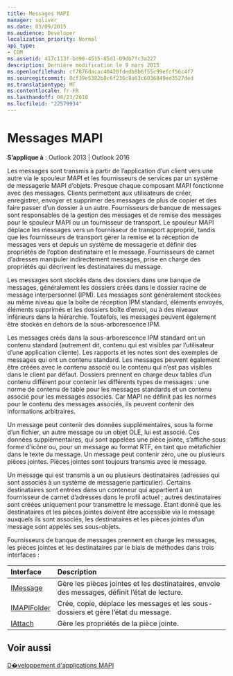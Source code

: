 ```yaml
---
title: Messages MAPI
manager: soliver
ms.date: 03/09/2015
ms.audience: Developer
localization_priority: Normal
api_type:
- COM
ms.assetid: 417c113f-bd98-4515-85d1-09db7fc3a227
description: Dernière modification le 9 mars 2015
ms.openlocfilehash: cf7876dacac40420fdedb8b6f55c99efcf56c4f7
ms.sourcegitcommit: 0cf39e5382b8c6f236c8a63c6036849ed3527ded
ms.translationtype: MT
ms.contentlocale: fr-FR
ms.lasthandoff: 08/23/2018
ms.locfileid: "22579934"
---
```

# <a name="mapi-messages"></a>Messages MAPI

  
  
**S’applique à** : Outlook 2013 | Outlook 2016 
  
Les messages sont transmis à partir de l’application d’un client vers une autre via le spouleur MAPI et les fournisseurs de services par un système de messagerie MAPI d’objets. Presque chaque composant MAPI fonctionne avec des messages. Clients permettent aux utilisateurs de créer, enregistrer, envoyer et supprimer des messages de plus de copier et des faire passer d’un dossier à un autre. Fournisseurs de banque de messages sont responsables de la gestion des messages et de remise des messages pour le spouleur MAPI ou un fournisseur de transport. Le spouleur MAPI déplace les messages vers un fournisseur de transport approprié, tandis que les fournisseurs de transport gérer la remise et la réception de messages vers et depuis un système de messagerie et définir des propriétés de l’option destinataire et le message. Fournisseurs de carnet d’adresses manipuler indirectement messages, prise en charge des propriétés qui décrivent les destinataires du message.
  
Les messages sont stockés dans des dossiers dans une banque de messages, généralement les dossiers créés dans le dossier racine de message interpersonnel (IPM). Les messages sont généralement stockées au même niveau que la boîte de réception IPM standard, éléments envoyés, éléments supprimés et les dossiers boîte d’envoi, ou à des niveaux inférieurs dans la hiérarchie. Toutefois, les messages peuvent également être stockés en dehors de la sous-arborescence IPM.
  
Les messages créés dans la sous-arborescence IPM standard ont un contenu standard (autrement dit, contenu qui est visibles par l’utilisateur d’une application cliente). Les rapports et les notes sont des exemples de messages qui ont un contenu standard. Les messages peuvent également être créées avec le contenu associé ou le contenu qui n’est pas visibles dans le client par défaut. Dossiers prennent en charge deux tables d’un contenu différent pour contenir les différents types de messages : une norme de contenu de table pour les messages standards et un contenu associé pour les messages associés. Car MAPI ne définit pas les normes pour le contenu des messages associés, ils peuvent contenir des informations arbitraires. 
  
Un message peut contenir des données supplémentaires, sous la forme d’un fichier, un autre message ou un objet OLE, lui est associé. Ces données supplémentaires, qui sont appelées une pièce jointe, s’affiche sous forme d’icône ou, pour un message au format RTF, en tant que métafichier dans le texte du message. Un message peut contenir zéro, une ou plusieurs pièces jointes. Pièces jointes sont toujours transmis avec le message.
  
Un message qui est transmis a un ou plusieurs destinataires (adresses qui sont associés à un système de messagerie particulier). Certains destinataires sont entrées dans un conteneur qui appartient à un fournisseur de carnet d’adresses dans le profil actuel ; autres destinataires sont créées uniquement pour transmettre le message. Étant donné que les destinataires et les pièces jointes doivent être accessible via le message auxquels ils sont associés, les destinataires et les pièces jointes d’un message sont appelés ses sous-objets. 
  
Fournisseurs de banque de messages prennent en charge les messages, les pièces jointes et les destinataires par le biais de méthodes dans trois interfaces : 
  
|**Interface**|**Description**|
|:-----|:-----|
|[IMessage](imessageimapiprop.md) <br/> |Gère les pièces jointes et les destinataires, envoie des messages, définit l’état de lecture.  <br/> |
|[IMAPIFolder](imapifolderimapicontainer.md) <br/> |Crée, copie, déplace les messages et les sous-dossiers et gère l’état du message.  <br/> |
|[IAttach](iattachimapiprop.md) <br/> |Gère les propriétés de la pièce jointe.  <br/> |
   
## <a name="see-also"></a>Voir aussi



[D�veloppement d'applications MAPI](mapi-application-development.md)

